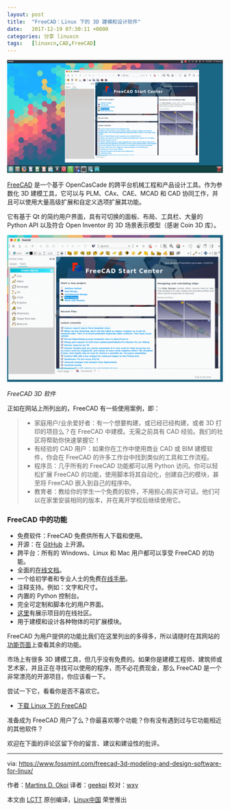 ```yaml
---
layout: post
title:	"FreeCAD：Linux 下的 3D 建模和设计软件"
date:	2017-12-19 07:30:11 +0800 
categories:	分享 linuxcn 
tags:	[linuxcn,CAD,FreeCAD]
---
```



![FreeCAD 3D Modeling Software](/Asserts/Images/album/201712/19/073013pbmhmek4yqzc4zwh.png)


[FreeCAD](http://www.freecadweb.org/) 是一个基于 OpenCasCade 的跨平台机械工程和产品设计工具。作为参数化 3D 建模工具，它可以与 PLM、CAx、CAE、MCAD 和 CAD 协同工作，并且可以使用大量高级扩展和自定义选项扩展其功能。


它有基于 Qt 的简约用户界面，具有可切换的面板、布局、工具栏、大量的 Python API 以及符合 Open Inventor 的 3D 场景表示模型（感谢 Coin 3D 库）。


[![FreeCAD 3D Software](/Asserts/Images/album/201712/19/073013goswmwxe0ppe15xa.png)](https://www.fossmint.com/wp-content/uploads/2017/12/FreeCAD-3D-Software.png)


*FreeCAD 3D 软件*


正如在网站上所列出的，FreeCAD 有一些使用案例，即：



> 
> * 家庭用户/业余爱好者：有一个想要构建，或已经已经构建，或者 3D 打印的项目么？在 FreeCAD 中建模。无需之前具有 CAD 经验。我们的社区将帮助你快速掌握它！
> * 有经验的 CAD 用户：如果你在工作中使用商业 CAD 或 BIM 建模软件，你会在 FreeCAD 的许多工作台中找到类似的工具和工作流程。
> * 程序员：几乎所有的 FreeCAD 功能都可以用 Python 访问。你可以轻松扩展 FreeCAD 的功能，使用脚本将其自动化，创建自己的模块，甚至将 FreeCAD 嵌入到自己的程序中。
> * 教育者：教给你的学生一个免费的软件，不用担心购买许可证。他们可以在家里安装相同的版本，并在离开学校后继续使用它。
> 
> 
> 


### FreeCAD 中的功能


* 免费软件：FreeCAD 免费供所有人下载和使用。
* 开源：在 [GitHub](https://github.com/FreeCAD/FreeCAD) 上开源。
* 跨平台：所有的 Windows、Linux 和 Mac 用户都可以享受 FreeCAD 的功能。
* 全面的[在线文档](https://www.freecadweb.org/wiki/Main_Page)。
* 一个给初学者和专业人士的免费[在线手册](https://www.freecadweb.org/wiki/Manual)。
* 注释支持。例如：文字和尺寸。
* 内置的 Python 控制台。
* 完全可定制和脚本化的用户界面。
* [这里](https://forum.freecadweb.org/viewforum.php?f=24)有展示项目的在线社区。
* 用于建模和设计各种物体的可扩展模块。


FreeCAD 为用户提供的功能比我们在这里列出的多得多，所以请随时在其网站的[功能页面](https://www.freecadweb.org/wiki/Feature_list)上查看其余的功能。


市场上有很多 3D 建模工具，但几乎没有免费的。如果你是建模工程师、建筑师或艺术家，并且正在寻找可以使用的程序，而不必花费现金，那么 FreeCAD 是一个非常漂亮的开源项目，你应该看一下。


尝试一下它，看看你是否不喜欢它。


* [下载 Linux 下的 FreeCAD](https://www.freecadweb.org/wiki/Download)


准备成为 FreeCAD 用户了么？你最喜欢哪个功能？你有没有遇到过与它功能相近的其他软件？


欢迎在下面的评论区留下你的留言、建议和建设性的批评。




---


via: <https://www.fossmint.com/freecad-3d-modeling-and-design-software-for-linux/>


作者：[Martins D. Okoi](https://www.fossmint.com/author/dillivine/) 译者：[geekpi](https://github.com/geekpi) 校对：[wxy](https://github.com/wxy)


本文由 [LCTT](https://github.com/LCTT/TranslateProject) 原创编译，[Linux中国](https://linux.cn/) 荣誉推出
